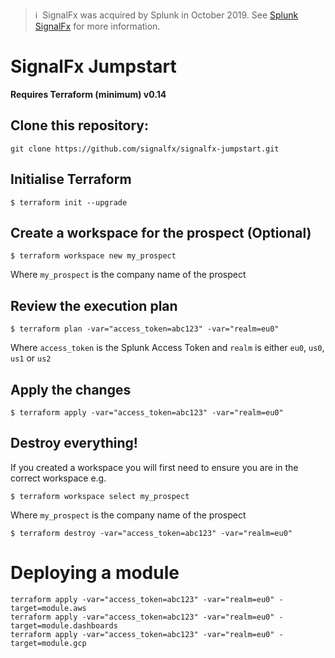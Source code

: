 >ℹ️&nbsp;&nbsp;SignalFx was acquired by Splunk in October 2019. See [Splunk SignalFx](https://www.splunk.com/en_us/investor-relations/acquisitions/signalfx.html) for more information.

# SignalFx Jumpstart
**Requires Terraform (minimum) v0.14**

## Clone this repository:

`git clone https://github.com/signalfx/signalfx-jumpstart.git`

## Initialise Terraform

```
$ terraform init --upgrade
```

## Create a workspace for the prospect (Optional)

```
$ terraform workspace new my_prospect
```
Where `my_prospect` is the company name of the prospect

## Review the execution plan

```
$ terraform plan -var="access_token=abc123" -var="realm=eu0"
```

Where `access_token` is the Splunk Access Token and `realm` is either `eu0`, `us0`, `us1` or `us2`

## Apply the changes

```
$ terraform apply -var="access_token=abc123" -var="realm=eu0"
```

## Destroy everything!

If you created a workspace you will first need to ensure you are in the correct workspace e.g.

```
$ terraform workspace select my_prospect
```
Where `my_prospect` is the company name of the prospect

```
$ terraform destroy -var="access_token=abc123" -var="realm=eu0"
```

# Deploying a module

```
terraform apply -var="access_token=abc123" -var="realm=eu0" -target=module.aws
terraform apply -var="access_token=abc123" -var="realm=eu0" -target=module.dashboards
terraform apply -var="access_token=abc123" -var="realm=eu0" -target=module.gcp
```
